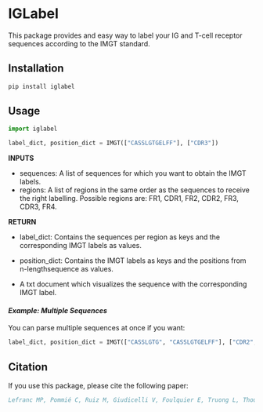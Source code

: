 # IGLabel

This package provides and easy way to label your IG and T-cell receptor sequences according to the IMGT standard. 

## Installation

```r
pip install iglabel
```

## Usage



```python
import iglabel

label_dict, position_dict = IMGT(["CASSLGTGELFF"], ["CDR3"])
```
**INPUTS**
- sequences: A list of sequences for which you want to obtain the IMGT labels.
- regions: A list of regions in the same order as the sequences to receive the right labelling. Possible regions are: FR1, CDR1, FR2, CDR2, FR3, CDR3, FR4.

**RETURN**


- label_dict: Contains the sequences per region as keys and the corresponding IMGT labels as values.

- position_dict: Contains the IMGT labels as keys and the positions from n-lengthsequence as values.

- A txt document which visualizes the sequence with the corresponding IMGT label.

#### *Example: Multiple Sequences*

You can parse multiple sequences at once if you want:

```python
label_dict, position_dict = IMGT(["CASSLGTG", "CASSLGTGELFF"], ["CDR2", "CDR3"])
``` 



## Citation

If you use this package, please cite the following paper:

```bibtex
Lefranc MP, Pommié C, Ruiz M, Giudicelli V, Foulquier E, Truong L, Thouvenin-Contet V, Lefranc G. IMGT unique numbering for immunoglobulin and T cell receptor variable domains and Ig superfamily V-like domains. Dev Comp Immunol. 2003 Jan;27(1):55-77. doi: 10.1016/s0145-305x(02)00039-3. PMID: 12477501.
```
